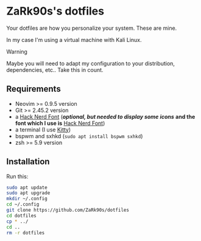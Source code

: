 # ZaRk90s's dotfiles
Your dotfiles are how you personalize your system. These are mine.

In my case I'm using a virtual machine with Kali Linux.

> [!WARNING]
> Maybe you will need to adapt my configuration to your distribution, dependencies, etc.. Take this in count.

## Requirements
- Neovim >= 0.9.5 version
- Git >= 2.45.2 version
- a [Hack Nerd Font](https://www.nerdfonts.com/font-downloads) (___optional, but needed to display some icons___ __and the font which I use is__ [Hack Nerd Font](https://github.com/ryanoasis/nerd-fonts/releases/download/v3.2.1/Hack.zip))
- a terminal (I use [Kitty](https://sw.kovidgoyal.net/kitty/))
- bspwm and sxhkd (`sudo apt install bspwm sxhkd`)
- zsh >= 5.9 version

## Installation
Run this:

```bash
sudo apt update
sudo apt upgrade
mkdir ~/.config 
cd ~/.config
git clone https://github.com/ZaRk90s/dotfiles
cd dotfiles
cp * ../
cd ..
rm -r dotfiles
```
